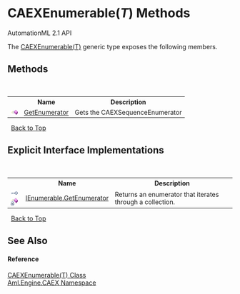# CAEXEnumerable(*T*) Methods
AutomationML 2.1 API 

The <a href="T_Aml_Engine_CAEX_CAEXEnumerable_1">CAEXEnumerable(T)</a> generic type exposes the following members.


## Methods
&nbsp;<table><tr><th></th><th>Name</th><th>Description</th></tr><tr><td>![Public method](media/pubmethod.gif "Public method")</td><td><a href="M_Aml_Engine_CAEX_CAEXEnumerable_1_GetEnumerator">GetEnumerator</a></td><td>
Gets the CAEXSequenceEnumerator</td></tr></table>&nbsp;
<a href="#caexenumerable(*t*)-methods">Back to Top</a>

## Explicit Interface Implementations
&nbsp;<table><tr><th></th><th>Name</th><th>Description</th></tr><tr><td>![Explicit interface implementation](media/pubinterface.gif "Explicit interface implementation")![Private method](media/privmethod.gif "Private method")</td><td><a href="M_Aml_Engine_CAEX_CAEXEnumerable_1_System_Collections_IEnumerable_GetEnumerator">IEnumerable.GetEnumerator</a></td><td>
Returns an enumerator that iterates through a collection.</td></tr></table>&nbsp;
<a href="#caexenumerable(*t*)-methods">Back to Top</a>

## See Also


#### Reference
<a href="T_Aml_Engine_CAEX_CAEXEnumerable_1">CAEXEnumerable(T) Class</a><br /><a href="N_Aml_Engine_CAEX">Aml.Engine.CAEX Namespace</a><br />